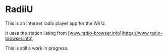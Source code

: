 # RadiiU

This is an internet radio player app for the Wii U.

It uses the station listing from [www.radio-browser.info](https://www.radio-browser.info).

This is still a work in progress.
